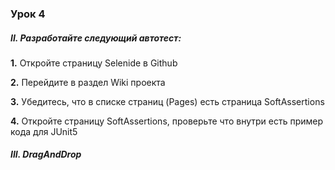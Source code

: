 ### Урок 4

##### II. Разработайте следующий автотест:

**1.** Откройте страницу Selenide в Github

**2.** Перейдите в раздел Wiki проекта

**3.** Убедитесь, что в списке страниц (Pages) есть страница SoftAssertions

**4.** Откройте страницу SoftAssertions, проверьте что внутри есть пример кода для JUnit5

##### III. DragAndDrop